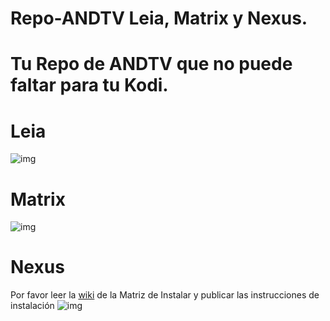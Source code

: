 # Repo-ANDTV Leia, Matrix y Nexus.
# Tu Repo de ANDTV que no puede faltar para tu Kodi.
# Leia
![img](https://i.imgur.com/DBrVLvy.jpg)
# Matrix
![img](https://i.imgur.com/FmHatKc.png)
# Nexus
Por favor leer la [wiki](https://github.com/andtv/Repo-ANDTV/wiki) de la Matriz de Instalar y publicar las instrucciones de instalación
![img](https://i.imgur.com/19lQWCN.png)
